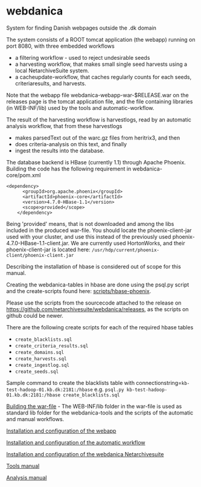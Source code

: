 # webdanica
System for finding Danish webpages outside the .dk domain

The system consists of a ROOT tomcat application (the webapp) running on port 8080, with three embedded workflows
 * a filtering workflow - used to reject undesirable seeds
 * a harvesting workflow, that makes small single seed harvests using a local NetarchiveSuite system.
 * a cacheupdate-workflow, that caches regularly counts for each seeds, criteriaresults, and harvests.

Note that the webapp file webdanica-webapp-war-$RELEASE.war on the releases page is the tomcat application file, and the file containing libraries (in WEB-INF/lib) used by the tools and automatic-workflow.

The result of the harvesting workflow is harvestlogs, read by an automatic analysis workflow, that from these harvestlogs 
 * makes parsedText out of the warc.gz files from heritrix3, and then 
 * does criteria-analysis on this text, and finally 
 * ingest the results into the database.

The database backend is HBase (currently 1.1) through Apache Phoenix. Building the code has the following requirement in webdanica-core/pom.xml
``` 
<dependency>
      <groupId>org.apache.phoenix</groupId>
      <artifactId>phoenix-core</artifactId>
      <version>4.7.0-HBase-1.1</version>
      <scope>provided</scope>
    </dependency>
```
Being 'provided' means, that is not downloaded and among the libs included in the produced war-file.
You should locate the phoenix-client-jar used with your cluster, and use this instead of the previously used phoenix-4.7.0-HBase-1.1-client.jar.
We are currently used HortonWorks, and their phoenix-client-jar is located here: `/usr/hdp/current/phoenix-client/phoenix-client.jar`

Describing the installation of hbase is considered out of scope for this manual.

Creating the webdanica-tables in hbase are done using the psql.py script and the create-scripts found here: [scripts/hbase-phoenix](scripts/hbase-phoenix).

Please use the scripts from the sourcecode attached to the release on <https://github.com/netarchivesuite/webdanica/releases>, as the scripts on github could be newer.

There are the following create scripts for each of the required hbase tables 
 * `create_blacklists.sql`
 * `create_criteria_results.sql`
 * `create_domains.sql`
 * `create_harvests.sql`
 * `create_ingestlog.sql`
 * `create_seeds.sql`

Sample command to create the blacklists table with connectionstring=`kb-test-hadoop-01.kb.dk:2181:/hbase`
e.g. `psql.py kb-test-hadoop-01.kb.dk:2181:/hbase create_blacklists.sql`

[Building the war-file](warfile_building.md) - The WEB-INF/lib folder in the war-file is used as standard lib folder for the webdanica-tools and the scripts of the automatic and manual workflows.

[Installation and configuration of the webapp](webapp_install.md)

[Installation and configuration of the automatic workflow](workflow_install.md)

[Installation and configuration of the webdanica Netarchivesuite](webdanicaNAS_install.md)

[Tools manual](tools.md)

[Analysis manual](analysis.md)


